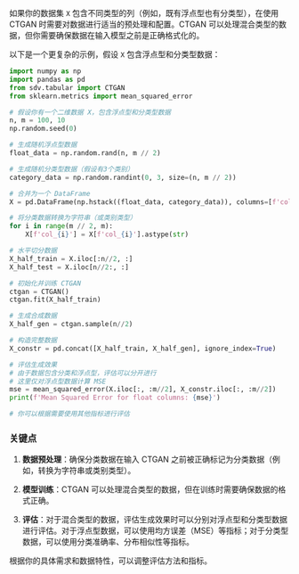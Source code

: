 如果你的数据集 `X` 包含不同类型的列（例如，既有浮点型也有分类型），在使用 CTGAN 时需要对数据进行适当的预处理和配置。CTGAN 可以处理混合类型的数据，但你需要确保数据在输入模型之前是正确格式化的。

以下是一个更复杂的示例，假设 `X` 包含浮点型和分类型数据：

```python
import numpy as np
import pandas as pd
from sdv.tabular import CTGAN
from sklearn.metrics import mean_squared_error

# 假设你有一个二维数据 X，包含浮点型和分类型数据
n, m = 100, 10
np.random.seed(0)

# 生成随机浮点型数据
float_data = np.random.rand(n, m // 2)

# 生成随机分类型数据（假设有3个类别）
category_data = np.random.randint(0, 3, size=(n, m // 2))

# 合并为一个 DataFrame
X = pd.DataFrame(np.hstack((float_data, category_data)), columns=[f'col_{i}' for i in range(m)])

# 将分类数据转换为字符串（或类别类型）
for i in range(m // 2, m):
    X[f'col_{i}'] = X[f'col_{i}'].astype(str)

# 水平切分数据
X_half_train = X.iloc[:n//2, :]
X_half_test = X.iloc[n//2:, :]

# 初始化并训练 CTGAN
ctgan = CTGAN()
ctgan.fit(X_half_train)

# 生成合成数据
X_half_gen = ctgan.sample(n//2)

# 构造完整数据
X_constr = pd.concat([X_half_train, X_half_gen], ignore_index=True)

# 评估生成效果
# 由于数据包含分类和浮点型，评估可以分开进行
# 这里仅对浮点型数据计算 MSE
mse = mean_squared_error(X.iloc[:, :m//2], X_constr.iloc[:, :m//2])
print(f'Mean Squared Error for float columns: {mse}')

# 你可以根据需要使用其他指标进行评估
```

### 关键点

1. **数据预处理**：确保分类数据在输入 CTGAN 之前被正确标记为分类数据（例如，转换为字符串或类别类型）。

2. **模型训练**：CTGAN 可以处理混合类型的数据，但在训练时需要确保数据的格式正确。

3. **评估**：对于混合类型的数据，评估生成效果时可以分别对浮点型和分类型数据进行评估。对于浮点型数据，可以使用均方误差（MSE）等指标；对于分类型数据，可以使用分类准确率、分布相似性等指标。

根据你的具体需求和数据特性，可以调整评估方法和指标。